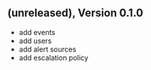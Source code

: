 ## (unreleased), Version 0.1.0

- add events
- add users
- add alert sources
- add escalation policy

